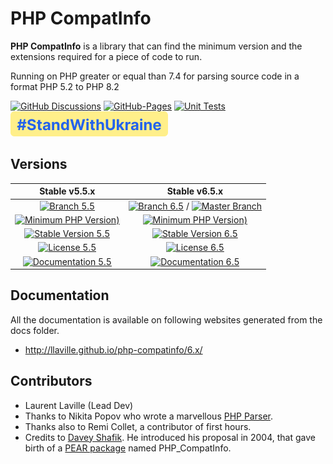 <!-- markdownlint-disable MD013 -->
# PHP CompatInfo

**PHP CompatInfo** is a library that can find the minimum version and the extensions required for a piece of code to run.

Running on PHP greater or equal than 7.4 for parsing source code in a format PHP 5.2 to PHP 8.2

[![GitHub Discussions](https://img.shields.io/github/discussions/llaville/php-compatinfo)](https://github.com/llaville/php-compatinfo/discussions)
[![GitHub-Pages](https://github.com/llaville/php-compatinfo/actions/workflows/gh-pages.yml/badge.svg)](https://github.com/llaville/php-compatinfo/actions/workflows/gh-pages.yml)
[![Unit Tests](https://github.com/llaville/php-compatinfo/actions/workflows/unit-tests.yaml/badge.svg)](https://github.com/llaville/php-compatinfo/actions/workflows/unit-tests.yaml)
[![StandWithUkraine](https://raw.githubusercontent.com/vshymanskyy/StandWithUkraine/main/badges/StandWithUkraine.svg)](https://github.com/vshymanskyy/StandWithUkraine/blob/main/docs/README.md)

## Versions

|  Stable v5.5.x  |  Stable v6.5.x  |
|:---------------:|:---------------:|
| [![Branch 5.5](https://img.shields.io/badge/branch-5.5-orange)](https://github.com/llaville/php-compatinfo/tree/5.5) | [![Branch 6.5](https://img.shields.io/badge/branch-6.5-orange)](https://github.com/llaville/php-compatinfo/tree/6.5) / [![Master Branch](https://img.shields.io/badge/branch-master-orange)](https://github.com/llaville/php-compatinfo/) |
| [![Minimum PHP Version)](https://img.shields.io/packagist/php-v/bartlett/php-compatinfo/5.5.6)](https://www.php.net/supported-versions.php) | [![Minimum PHP Version)](https://img.shields.io/packagist/php-v/bartlett/php-compatinfo/6.5.0)](https://www.php.net/supported-versions.php) |
| [![Stable Version 5.5](https://img.shields.io/badge/packagist-v5.5.6-blue)](https://packagist.org/packages/bartlett/php-compatinfo) | [![Stable Version 6.5](https://img.shields.io/badge/packagist-v6.5.0-blue)](https://packagist.org/packages/bartlett/php-compatinfo) |
| [![License 5.5](https://img.shields.io/packagist/l/bartlett/php-compatinfo)](https://github.com/llaville/php-compatinfo/blob/5.5/LICENSE) | [![License 6.5](https://img.shields.io/packagist/l/bartlett/php-compatinfo)](https://github.com/llaville/php-compatinfo/blob/6.5/LICENSE) |
| [![Documentation 5.5](https://img.shields.io/badge/documentation-v5.5-green)](http://bartlett.laurent-laville.org/php-compatinfo/) | [![Documentation 6.5](https://img.shields.io/badge/documentation-v6.5-green)](https://github.com/llaville/php-compatinfo/tree/6.5/docs) |

## Documentation

All the documentation is available on following websites generated from the docs folder.

- <http://llaville.github.io/php-compatinfo/6.x/>

## Contributors

* Laurent Laville (Lead Dev)
* Thanks to Nikita Popov who wrote a marvellous [PHP Parser](https://github.com/nikic/PHP-Parser).
* Thanks also to Remi Collet, a contributor of first hours.
* Credits to [Davey Shafik](https://github.com/dshafik). He introduced his proposal in 2004, that gave birth of a [PEAR package](http://pear.php.net/package/PHP_CompatInfo) named PHP_CompatInfo.
